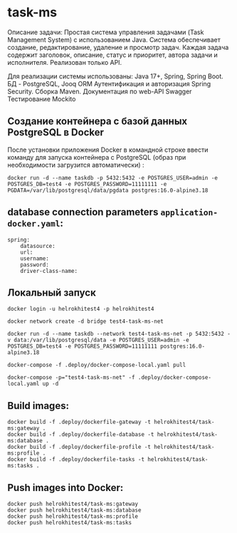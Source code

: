# task-ms
Описание задачи:
Простая система управления задачами (Task Management System) с использованием Java.
Система обеспечивает создание, редактирование, удаление и просмотр задач.
Каждая задача содержит заголовок, описание, статус и приоритет, автора задачи и исполнителя. 
Реализован только API.

Для реализации системы использованы: Java 17+, Spring, Spring Boot.
БД - PostgreSQL, Jooq ORM
Аутентификация и авторизация Spring Security.
Сборка Maven.
Документация по web-API Swagger
Тестирование Mockito

## Создание контейнера с базой данных PostgreSQL в Docker

После установки приложения Docker в командной строке ввести команду для запуска контейнера с PostgreSQL (образ при необходимости загрузится автоматически) :

    docker run -d --name taskdb -p 5432:5432 -e POSTGRES_USER=admin -e POSTGRES_DB=test4 -e POSTGRES_PASSWORD=11111111 -e PGDATA=/var/lib/postgresql/data/pgdata postgres:16.0-alpine3.18

## database connection parameters `application-docker.yaml`: 
    spring:
        datasource:
        url:
        username:
        password:
        driver-class-name:

## Локальный запуск
    docker login -u helrokhitest4 -p helrokhitest4

    docker network create -d bridge test4-task-ms-net

    docker run -d --name taskdb --network test4-task-ms-net -p 5432:5432 -v data:/var/lib/postgresql/data -e POSTGRES_USER=admin -e POSTGRES_DB=test4 -e POSTGRES_PASSWORD=11111111 postgres:16.0-alpine3.18

    docker-compose -f .deploy/docker-compose-local.yaml pull

    docker-compose -p="test4-task-ms-net" -f .deploy/docker-compose-local.yaml up -d


## Build images:
    docker build -f .deploy/dockerfile-gateway -t helrokhitest4/task-ms:gateway .
    docker build -f .deploy/dockerfile-database -t helrokhitest4/task-ms:database .
    docker build -f .deploy/dockerfile-profile -t helrokhitest4/task-ms:profile .
    docker build -f .deploy/dockerfile-tasks -t helrokhitest4/task-ms:tasks .    

## Push images into Docker:
    docker push helrokhitest4/task-ms:gateway
    docker push helrokhitest4/task-ms:database
    docker push helrokhitest4/task-ms:profile
    docker push helrokhitest4/task-ms:tasks
